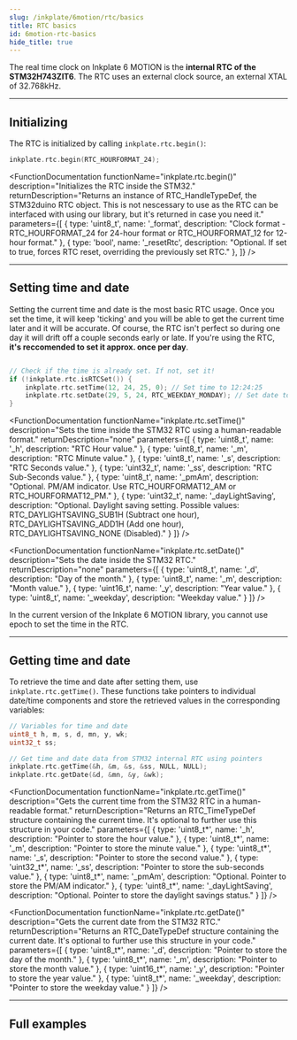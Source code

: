```yaml
---
slug: /inkplate/6motion/rtc/basics
title: RTC basics
id: 6motion-rtc-basics
hide_title: true
---
```


<SectionTitle title="RTC basics" backgroundImage="/img/rtc.png" />

The real time clock on Inkplate 6 MOTION is the **internal RTC of the STM32H743ZIT6**. The RTC uses an external clock source, an external XTAL of 32.768kHz.

---

## Initializing

The RTC is initialized by calling `inkplate.rtc.begin()`:

```cpp
inkplate.rtc.begin(RTC_HOURFORMAT_24);
```
<FunctionDocumentation
  functionName="inkplate.rtc.begin()"
  description="Initializes the RTC inside the STM32."
  returnDescription="Returns an instance of RTC_HandleTypeDef, the STM32duino RTC object. This is not nescessary to use as the RTC can be interfaced with using our library, but it's returned in case you need it."
  parameters={[
    { type: 'uint8_t', name: '_format', description: "Clock format - RTC_HOURFORMAT_24 for 24-hour format or RTC_HOURFORMAT_12 for 12-hour format." },
    { type: 'bool', name: '_resetRtc', description: "Optional. If set to true, forces RTC reset, overriding the previously set RTC." },
  ]}
/>

---

## Setting time and date

Setting the current time and date is the most basic RTC usage. Once you set the time, it will keep 'ticking' and you will be able to get the current time later and it will be accurate. Of course, the RTC isn't perfect so during one day it will drift off a couple seconds early or late. If you're using the RTC, **it's reccomended to set it approx. once per day**.

```cpp

// Check if the time is already set. If not, set it!
if (!inkplate.rtc.isRTCSet()) {
    inkplate.rtc.setTime(12, 24, 25, 0); // Set time to 12:24:25
    inkplate.rtc.setDate(29, 5, 24, RTC_WEEKDAY_MONDAY); // Set date to 29/5/2024, Monday
}
```

<FunctionDocumentation
  functionName="inkplate.rtc.isRTCSet()"
  description="Checks whether the RTC is set. If not, the RTC needs to be manually configured."
  returnDescription="Returns true if the RTC is already set, otherwise false."
/>

<FunctionDocumentation
  functionName="inkplate.rtc.setTime()"
  description="Sets the time inside the STM32 RTC using a human-readable format."
  returnDescription="none"
  parameters={[
    { type: 'uint8_t', name: '_h', description: "RTC Hour value." },
    { type: 'uint8_t', name: '_m', description: "RTC Minute value." },
    { type: 'uint8_t', name: '_s', description: "RTC Seconds value." },
    { type: 'uint32_t', name: '_ss', description: "RTC Sub-Seconds value." },
    { type: 'uint8_t', name: '_pmAm', description: "Optional. PM/AM indicator. Use RTC_HOURFORMAT12_AM or RTC_HOURFORMAT12_PM." },
    { type: 'uint32_t', name: '_dayLightSaving', description: "Optional. Daylight saving setting. Possible values: RTC_DAYLIGHTSAVING_SUB1H (Subtract one hour), RTC_DAYLIGHTSAVING_ADD1H (Add one hour), RTC_DAYLIGHTSAVING_NONE (Disabled)." }
  ]}
/>

<FunctionDocumentation
  functionName="inkplate.rtc.setDate()"
  description="Sets the date inside the STM32 RTC."
  returnDescription="none"
  parameters={[
    { type: 'uint8_t', name: '_d', description: "Day of the month." },
    { type: 'uint8_t', name: '_m', description: "Month value." },
    { type: 'uint16_t', name: '_y', description: "Year value." },
    { type: 'uint8_t', name: '_weekday', description: "Weekday value." }
  ]}
/>

<WarningBox>In the current version of the Inkplate 6 MOTION library, you cannot use epoch to set the time in the RTC.</WarningBox>

---

## Getting time and date

To retrieve the time and date after setting them, use `inkplate.rtc.getTime()`. These functions take pointers to individual date/time components and store the retrieved values in the corresponding variables:

```cpp
// Variables for time and date
uint8_t h, m, s, d, mn, y, wk;
uint32_t ss;

// Get time and date data from STM32 internal RTC using pointers
inkplate.rtc.getTime(&h, &m, &s, &ss, NULL, NULL);
inkplate.rtc.getDate(&d, &mn, &y, &wk);
```

<FunctionDocumentation
functionName="inkplate.rtc.getTime()"
description="Gets the current time from the STM32 RTC in a human-readable format."
returnDescription="Returns an RTC_TimeTypeDef structure containing the current time. It's optional to further use this structure in your code."
parameters={[
{ type: 'uint8_t*', name: '_h', description: "Pointer to store the hour value." },
{ type: 'uint8_t*', name: '_m', description: "Pointer to store the minute value." },
{ type: 'uint8_t*', name: '_s', description: "Pointer to store the second value." },
{ type: 'uint32_t*', name: '_ss', description: "Pointer to store the sub-seconds value." },
{ type: 'uint8_t*', name: '_pmAm', description: "Optional. Pointer to store the PM/AM indicator." },
{ type: 'uint8_t*', name: '_dayLightSaving', description: "Optional. Pointer to store the daylight savings status." }
]}
/>

<FunctionDocumentation
functionName="inkplate.rtc.getDate()"
description="Gets the current date from the STM32 RTC."
returnDescription="Returns an RTC_DateTypeDef structure containing the current date. It's optional to further use this structure in your code."
parameters={[
{ type: 'uint8_t*', name: '_d', description: "Pointer to store the day of the month." },
{ type: 'uint8_t*', name: '_m', description: "Pointer to store the month value." },
{ type: 'uint16_t*', name: '_y', description: "Pointer to store the year value." },
{ type: 'uint8_t*', name: '_weekday', description: "Pointer to store the weekday value." }
]}
/>

---

## Full examples

<QuickLink 
  title="Inkplate_6_Motion_Fast_Animation.ino" 
  description="Full Arduino example on how to get and set time via the internal RTC on Inkplate 6 MOTION"
  url="https://github.com/SolderedElectronics/Inkplate_Motion_Arduino_Library/blob/main/examples/Inkplate6Motion/Advanced/RTC/Inkplate_6_Motion_Simple_RTC/Inkplate_6_Motion_Simple_RTC.ino" 
/>
